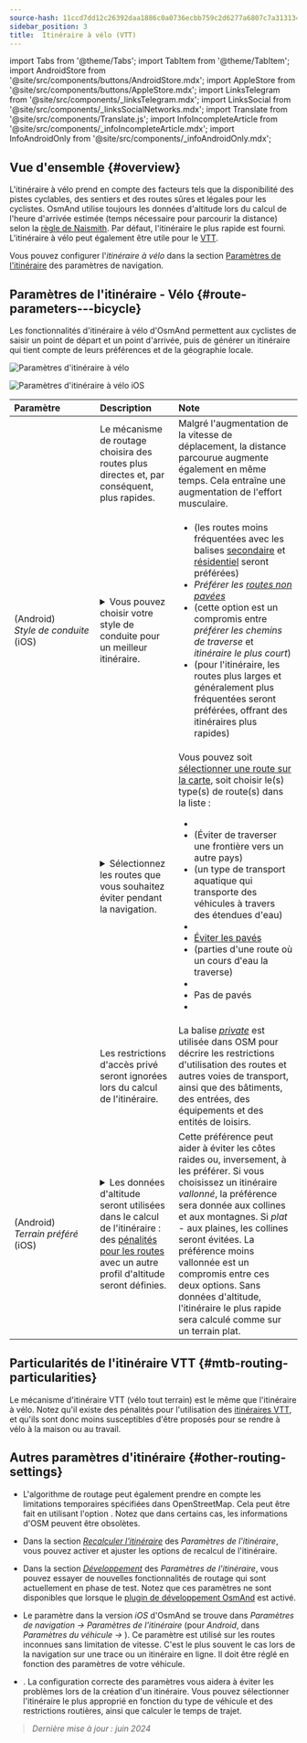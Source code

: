```yaml
---
source-hash: 11ccd7dd12c26392daa1886c0a0736ecbb759c2d6277a6807c7a313134cd6080
sidebar_position: 3
title:  Itinéraire à vélo (VTT)
---
```

import Tabs from '@theme/Tabs';
import TabItem from '@theme/TabItem';
import AndroidStore from '@site/src/components/buttons/AndroidStore.mdx';
import AppleStore from '@site/src/components/buttons/AppleStore.mdx';
import LinksTelegram from '@site/src/components/_linksTelegram.mdx';
import LinksSocial from '@site/src/components/_linksSocialNetworks.mdx';
import Translate from '@site/src/components/Translate.js';
import InfoIncompleteArticle from '@site/src/components/_infoIncompleteArticle.mdx';
import InfoAndroidOnly from '@site/src/components/_infoAndroidOnly.mdx';



## Vue d'ensemble {#overview}

L'itinéraire à vélo prend en compte des facteurs tels que la disponibilité des pistes cyclables, des sentiers et des routes sûres et légales pour les cyclistes. OsmAnd utilise toujours les données d'altitude lors du calcul de l'heure d'arrivée estimée (temps nécessaire pour parcourir la distance) selon la [règle de Naismith](https://en.wikipedia.org/wiki/Naismith%27s_rule#Scarf's_equivalence_between_distance_and_climb). Par défaut, l'itinéraire le plus rapide est fourni.
L'itinéraire à vélo peut également être utile pour le [VTT](#mtb-routing-particularities).

Vous pouvez configurer l'*itinéraire à vélo* dans la section [Paramètres de l'itinéraire](../guidance/navigation-settings#route-parameters) des paramètres de navigation.


## Paramètres de l'itinéraire - Vélo {#route-parameters---bicycle}

Les fonctionnalités d'itinéraire à vélo d'OsmAnd permettent aux cyclistes de saisir un point de départ et un point d'arrivée, puis de générer un itinéraire qui tient compte de leurs préférences et de la géographie locale.

<Tabs groupId="operating-systems" queryString="operating-systems">

<TabItem value="android" label="Android">

![Paramètres d'itinéraire à vélo](@site/static/img/navigation/routing/cycling_routing_andr.png)

</TabItem>

<TabItem value="ios" label="iOS">

![Paramètres d'itinéraire à vélo iOS](@site/static/img/navigation/routing/cycling_routing_ios.png)

</TabItem>

</Tabs>

| Paramètre | Description | Note |
|:------------|:---------------|:---------------|
|*<Translate android="true" ids="fast_route_mode"/>* | Le mécanisme de routage choisira des routes plus directes et, par conséquent, plus rapides. | Malgré l'augmentation de la vitesse de déplacement, la distance parcourue augmente également en même temps. Cela entraîne une augmentation de l'effort musculaire. |
| *<Translate android="true" ids="routing_attr_driving_style_name"/>* (Android) *Style&nbsp;de&nbsp;conduite* (iOS) | <details><summary> Vous pouvez choisir votre style de conduite pour un meilleur itinéraire. </summary> ![Style de conduite à vélo Android](@site/static/img/navigation/routing/style_cycling_andr.png) </details> | <ul><li> *<Translate android="true" ids="routing_attr_driving_style_safety_name"/>* (les routes moins fréquentées avec les balises [secondaire](https://wiki.openstreetmap.org/wiki/Tag:highway%3Dsecondary) et [résidentiel](https://wiki.openstreetmap.org/wiki/Tag:highway%3Dresidential) seront préférées) </li><li> *Préférer les [routes non pavées](https://wiki.openstreetmap.org/wiki/Key:surface#Unpaved)* </li><li> *<Translate android="true" ids="routing_attr_driving_style_balance_name"/>* (cette option est un compromis entre *préférer les chemins de traverse* et *itinéraire le plus court*) </li><li> *<Translate android="true" ids="routing_attr_driving_style_speed_name"/>* (pour l'itinéraire, les routes plus larges et généralement plus fréquentées seront préférées, offrant des itinéraires plus rapides) </li></ul> |
| *<Translate android="true" ids="impassable_road"/>* | <details><summary> Sélectionnez les routes que vous souhaitez éviter pendant la navigation. </summary>![Éviter les routes Android](@site/static/img/navigation/routing/avoid_cycling_andr.png) </details> | Vous pouvez soit [sélectionner une route sur la carte](../../map/map-context-menu/#avoid-road), soit choisir le(s) type(s) de route(s) dans la liste : <ul><li>[<Translate android="true" ids="routing_attr_avoid_unpaved_name"/>](https://wiki.openstreetmap.org/wiki/Key:surface)</li><li>[<Translate android="true" ids="routing_attr_avoid_borders_name"/>](https://wiki.openstreetmap.org/wiki/Tag:barrier%3Dborder_control) (Éviter de traverser une frontière vers un autre pays)</li><li>[<Translate android="true" ids="routing_attr_avoid_ferries_name"/>](https://wiki.openstreetmap.org/wiki/Ferries) (un type de transport aquatique qui transporte des véhicules à travers des étendues d'eau)</li><li>[<Translate android="true" ids="routing_attr_avoid_stairs_name"/>](https://wiki.openstreetmap.org/wiki/Tag:highway%3Dsteps)</li><li>[Éviter les pavés](https://wiki.openstreetmap.org/wiki/Tag:surface%3Dcobblestone)</li><li> [<Translate android="true" ids="routing_attr_avoid_fords_name"/>](https://wiki.openstreetmap.org/wiki/Tag:ford%3Dyes) (parties d'une route où un cours d'eau la traverse) </li><li> [<Translate android="true" ids="routing_attr_avoid_tunnels_name"/>](https://wiki.openstreetmap.org/wiki/Key:tunnel) </li><li> Pas de pavés</li><li> [<Translate android="true" ids="routing_attr_avoid_footways_name"/>](https://wiki.openstreetmap.org/wiki/Tag:highway%3Dfootway) </li></ul>|
| *<Translate android="true" ids="routing_attr_allow_private_name"/>* | Les restrictions d'accès privé seront ignorées lors du calcul de l'itinéraire. | La balise *[private](https://wiki.openstreetmap.org/wiki/Key:access)* est utilisée dans OSM pour décrire les restrictions d'utilisation des routes et autres voies de transport, ainsi que des bâtiments, des entrées, des équipements et des entités de loisirs. |
|*<Translate android="true" ids="routing_attr_height_obstacles_name"/>* (Android) *Terrain&nbsp;préféré* (iOS) | <details><summary> Les données d'altitude seront utilisées dans le calcul de l'itinéraire : des [pénalités pour les routes](../../../technical/osmand-file-formats/osmand-routing-xml.md#penalties-of-elevation-data) avec un autre profil d'altitude seront définies. </summary> ![Utiliser les données d'altitude Android](@site/static/img/navigation/routing/pedestrian_elevation_andr.png) </details> | Cette préférence peut aider à éviter les côtes raides ou, inversement, à les préférer. Si vous choisissez un itinéraire *vallonné*, la préférence sera donnée aux collines et aux montagnes. Si *plat* - aux plaines, les collines seront évitées. La préférence moins vallonnée est un compromis entre ces deux options. Sans données d'altitude, l'itinéraire le plus rapide sera calculé comme sur un terrain plat. |


## Particularités de l'itinéraire VTT {#mtb-routing-particularities}

Le mécanisme d'itinéraire VTT (vélo tout terrain) est le même que l'itinéraire à vélo. Notez qu'il existe des pénalités pour l'utilisation des [itinéraires VTT](../../map/vector-maps.md#routes), et qu'ils sont donc moins susceptibles d'être proposés pour se rendre à vélo à la maison ou au travail.


## Autres paramètres d'itinéraire {#other-routing-settings}

- L'algorithme de routage peut également prendre en compte les limitations temporaires spécifiées dans OpenStreetMap. Cela peut être fait en utilisant l'option *[<Translate android="true" ids="temporary_conditional_routing"/>](../routing/osmand-routing.md#consider-temporary-limitations)*. Notez que dans certains cas, les informations d'OSM peuvent être obsolètes.

- Dans la section [*Recalculer l'itinéraire*](../../navigation/guidance/navigation-settings.md#recalculate-route) des *Paramètres de l'itinéraire*, vous pouvez activer et ajuster les options de recalcul de l'itinéraire.

- Dans la section [*Développement*](../guidance/navigation-settings.md#development-settings) des *Paramètres de l'itinéraire*, vous pouvez essayer de nouvelles fonctionnalités de routage qui sont actuellement en phase de test. Notez que ces paramètres ne sont disponibles que lorsque le [plugin de développement OsmAnd](../../plugins/development.md) est activé.

- Le paramètre *[<Translate ios="true" ids="road_speeds"/>](../guidance/navigation-settings.md#road-speeds)* dans la version *iOS* d'OsmAnd se trouve dans *Paramètres de navigation → Paramètres de l'itinéraire* (pour *Android*, dans *Paramètres du véhicule → [<Translate android="true" ids="default_speed_setting_title"/>](../guidance/navigation-settings.md#default-speed--road-speeds)*). Ce paramètre est utilisé sur les routes inconnues sans limitation de vitesse. C'est le plus souvent le cas lors de la navigation sur une trace ou un itinéraire en ligne. Il doit être réglé en fonction des paramètres de votre véhicule.

- *[<Translate ios="true" ids="vehicle_parameters"/>](../guidance/navigation-settings.md#vehicle-parameters)*. La configuration correcte des paramètres vous aidera à éviter les problèmes lors de la création d'un itinéraire. Vous pouvez sélectionner l'itinéraire le plus approprié en fonction du type de véhicule et des restrictions routières, ainsi que calculer le temps de trajet.

> *Dernière mise à jour : juin 2024*